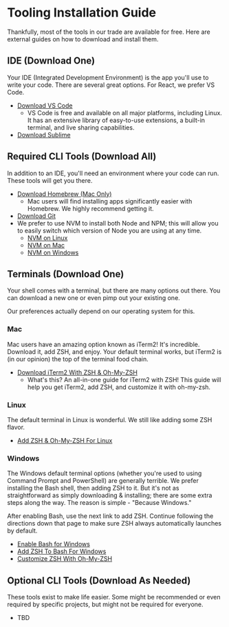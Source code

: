 # Tooling Installation Guide

Thankfully, most of the tools in our trade are available for free. Here are external guides on how to download and install them.

## IDE (Download One)

Your IDE (Integrated Development Environment) is the app you'll use to write your code. There are several great options. For React, we prefer VS Code.

- [Download VS Code](https://code.visualstudio.com/download)
    - VS Code is free and available on all major platforms, including Linux. It has an extensive library of easy-to-use extensions, a built-in terminal, and live sharing capabilities.
- [Download Sublime](https://www.sublimetext.com/download)

## Required CLI Tools (Download All)

In addition to an IDE, you'll need an environment where your code can run. These tools will get you there.

- [Download Homebrew (Mac Only)](https://brew.sh/)
    - Mac users will find installing apps significantly easier with Homebrew. We highly recommend getting it.
- [Download Git](https://github.com/git-guides/install-git)
- We prefer to use NVM to install both Node and NPM; this will allow you to easily switch which version of Node you are using at any time.
    - [NVM on Linux](https://www.tecmint.com/nvm-install-multiple-nodejs-versions-in-linux/)
    - [NVM on Mac](https://tecadmin.net/install-nvm-macos-with-homebrew/)
    - [NVM on Windows](https://dev.to/skaytech/how-to-install-node-version-manager-nvm-for-windows-10-4nbi)

## Terminals (Download One)

Your shell comes with a terminal, but there are many options out there. You can download a new one or even pimp out your existing one.

Our preferences actually depend on our operating system for this.

### Mac
Mac users have an amazing option known as iTerm2! It's incredible. Download it, add ZSH, and enjoy. Your default terminal works, but iTerm2 is (in our opinion) the top of the terminal food chain.

- [Download iTerm2 With ZSH & Oh-My-ZSH](https://medium.com/ayuth/iterm2-zsh-oh-my-zsh-the-most-power-full-of-terminal-on-macos-bdb2823fb04c)
    - What's this? An all-in-one guide for iTerm2 with ZSH! This guide will help you get iTerm2, add ZSH, and customize it with oh-my-zsh.

### Linux
The default terminal in Linux is wonderful. We still like adding some ZSH flavor.

- [Add ZSH & Oh-My-ZSH For Linux](https://www.howtoforge.com/tutorial/how-to-setup-zsh-and-oh-my-zsh-on-linux/)

### Windows
The Windows default terminal options (whether you're used to using Command Prompt and PowerShell) are generally terrible. We prefer installing the Bash shell, then adding ZSH to it. But it's not as straightforward as simply downloading & installing; there are some extra steps along the way. The reason is simple - "Because Windows."

After enabling Bash, use the next link to add ZSH. Continue following the directions down that page to make sure ZSH always automatically launches by default.

- [Enable Bash for Windows](https://www.howtogeek.com/249966/how-to-install-and-use-the-linux-bash-shell-on-windows-10/)
- [Add ZSH To Bash For Windows](https://www.howtogeek.com/258518/how-to-use-zsh-or-another-shell-in-windows-10/)
- [Customize ZSH With Oh-My-ZSH](https://github.com/ohmyzsh/ohmyzsh/wiki)

## Optional CLI Tools (Download As Needed)

These tools exist to make life easier. Some might be recommended or even required by specific projects, but might not be required for everyone.

- TBD
